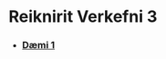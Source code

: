 # Reiknirit Verkefni 3

* ### [Dæmi 1](https://github.com/MattiMatt8/Reiknirit_v3/blob/master/d%C3%A6mi1.pdf)